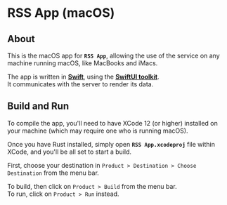 RSS App (macOS)
=============

About
-----

This is the macOS app for **`RSS App`**, allowing the use of the service on any machine running macOS, like MacBooks and iMacs.

The app is written in [**Swift**](https://swift.org), using the [**SwiftUI toolkit**](https://developer.apple.com/xcode/swiftui/).  
It communicates with the server to render its data.

Build and Run
-------------

To compile the app, you'll need to have XCode 12 (or higher) installed on your machine (which may require one who is running macOS).

Once you have Rust installed, simply open **`RSS App.xcodeproj`** file within XCode, and you'll be all set to start a build.

First, choose your destination in `Product > Destination > Choose Destination` from the menu bar.

To build, then click on `Product > Build` from the menu bar.  
To run, click on `Product > Run` instead.
